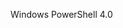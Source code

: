 <Token xmlns:xlink="http://www.w3.org/1999/xlink">Windows PowerShell 4.0</Token>

<!--HONumber=Apr16_HO1-->



